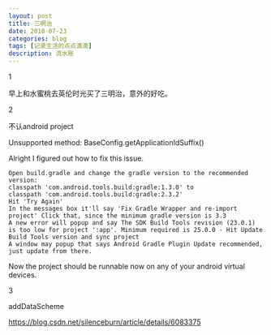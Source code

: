 ```yaml
---
layout: post
title: 三明治
date: 2018-07-23
categories: blog
tags: [记录生活的点点滴滴]
description: 流水账
---
```


1 

早上和水蜜桃去英伦时光买了三明治，意外的好吃。

2

不认android project

Unsupported method: BaseConfig.getApplicationIdSuffix()

Alright I figured out how to fix this issue.

    Open build.gradle and change the gradle version to the recommended version:
    classpath 'com.android.tools.build:gradle:1.3.0' to
    classpath 'com.android.tools.build:gradle:2.3.2'
    Hit 'Try Again'
    In the messages box it'll say 'Fix Gradle Wrapper and re-import project' Click that, since the minimum gradle version is 3.3
    A new error will popup and say The SDK Build Tools revision (23.0.1) is too low for project ':app'. Minimum required is 25.0.0 - Hit Update Build Tools version and sync project
    A window may popup that says Android Gradle Plugin Update recommended, just update from there.

Now the project should be runnable now on any of your android virtual devices.

3

addDataScheme

https://blog.csdn.net/silenceburn/article/details/6083375








